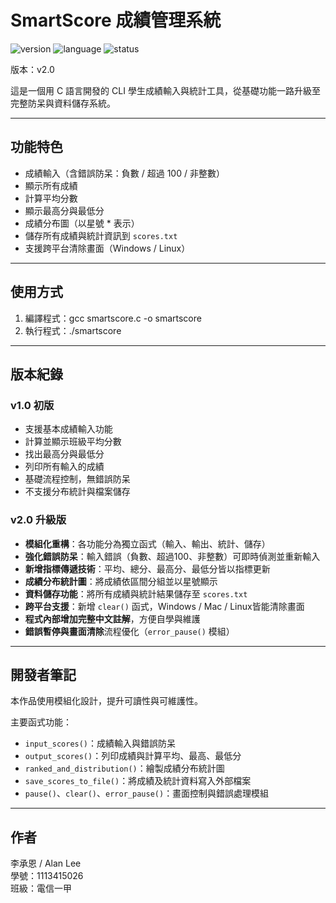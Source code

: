 # SmartScore 成績管理系統

![version](https://img.shields.io/badge/version-v2.0-blue)
![language](https://img.shields.io/badge/language-C++-lightgrey)
![status](https://img.shields.io/badge/status-developing-yellow)

版本：v2.0

這是一個用 C 語言開發的 CLI 學生成績輸入與統計工具，從基礎功能一路升級至完整防呆與資料儲存系統。

---

## 功能特色
- 成績輸入（含錯誤防呆：負數 / 超過 100 / 非整數）
- 顯示所有成績
- 計算平均分數
- 顯示最高分與最低分
- 成績分布圖（以星號 * 表示）
- 儲存所有成績與統計資訊到 `scores.txt`
- 支援跨平台清除畫面（Windows / Linux）

---

## 使用方式
1. 編譯程式：gcc smartscore.c -o smartscore
2. 執行程式：./smartscore

---

## 版本紀錄

### v1.0 初版
- 支援基本成績輸入功能
- 計算並顯示班級平均分數
- 找出最高分與最低分
- 列印所有輸入的成績
- 基礎流程控制，無錯誤防呆
- 不支援分布統計與檔案儲存

### v2.0 升級版
- **模組化重構**：各功能分為獨立函式（輸入、輸出、統計、儲存）
- **強化錯誤防呆**：輸入錯誤（負數、超過100、非整數）可即時偵測並重新輸入
- **新增指標傳遞技術**：平均、總分、最高分、最低分皆以指標更新
- **成績分布統計圖**：將成績依區間分組並以星號顯示
- **資料儲存功能**：將所有成績與統計結果儲存至 `scores.txt`
- **跨平台支援**：新增 `clear()` 函式，Windows / Mac / Linux皆能清除畫面
- **程式內部增加完整中文註解**，方便自學與維護
- **錯誤暫停與畫面清除**流程優化（`error_pause()` 模組）

---

## 開發者筆記
本作品使用模組化設計，提升可讀性與可維護性。

主要函式功能：
- `input_scores()`：成績輸入與錯誤防呆
- `output_scores()`：列印成績與計算平均、最高、最低分
- `ranked_and_distribution()`：繪製成績分布統計圖
- `save_scores_to_file()`：將成績及統計資料寫入外部檔案
- `pause()`、`clear()`、`error_pause()`：畫面控制與錯誤處理模組

---

## 作者
李承恩 / Alan Lee  
學號：1113415026  
班級：電信一甲

